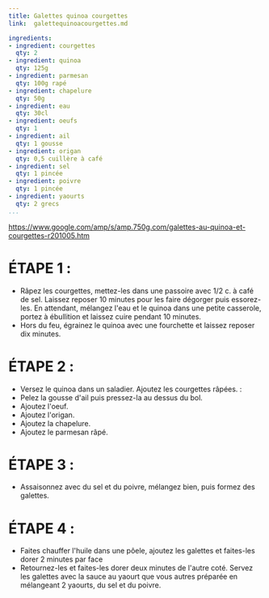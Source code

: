 ```yaml
---
title: Galettes quinoa courgettes
link:  galettequinoacourgettes.md

ingredients:
- ingredient: courgettes
  qty: 2
- ingredient: quinoa
  qty: 125g
- ingredient: parmesan
  qty: 100g rapé
- ingredient: chapelure
  qty: 50g
- ingredient: eau
  qty: 30cl
- ingredient: oeufs
  qty: 1
- ingredient: ail
  qty: 1 gousse
- ingredient: origan
  qty: 0,5 cuillère à café
- ingredient: sel
  qty: 1 pincée
- ingredient: poivre
  qty: 1 pincée
- ingredient: yaourts
  qty: 2 grecs
...
```

https://www.google.com/amp/s/amp.750g.com/galettes-au-quinoa-et-courgettes-r201005.htm

# ÉTAPE 1 :
* Râpez les courgettes, mettez-les dans une passoire avec 1/2 c. à café de sel. Laissez reposer 10 minutes pour les faire dégorger puis essorez-les. En attendant, mélangez l'eau et le quinoa dans une petite casserole, portez à ébullition et laissez cuire pendant 10 minutes. 
* Hors du feu, égrainez le quinoa avec une fourchette et laissez reposer dix minutes.

# ÉTAPE 2 :
* Versez le quinoa dans un saladier. Ajoutez les courgettes râpées. :
* Pelez la gousse d'ail puis pressez-la au dessus du bol. 
* Ajoutez l'oeuf.
* Ajoutez l'origan.
* Ajoutez la chapelure.
* Ajoutez le parmesan râpé.

# ÉTAPE 3 :
* Assaisonnez avec du sel et du poivre, mélangez bien, puis formez des galettes.

# ÉTAPE 4 :
* Faites chauffer l'huile dans une pôele, ajoutez les galettes et faites-les dorer 2 minutes par face
* Retournez-les et faites-les dorer deux minutes de l'autre coté. 
Servez les galettes avec la sauce au yaourt que vous autres préparée en mélangeant 2 yaourts, du sel et du poivre. 